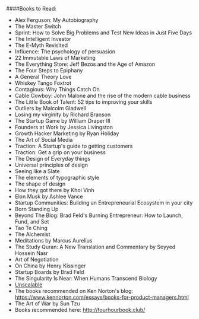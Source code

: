 ####Books to Read:
- Alex Ferguson: My Autobiography
- The Master Switch
- Sprint: How to Solve Big Problems and Test New Ideas in Just Five Days
- The Intelligent Investor
- The E-Myth Revisited
- Influence: The psychology of persuasion
- 22 Immutable Laws of Marketing
- The Everything Store: Jeff Bezos and the Age of Amazon
- The Four Steps to Epiphany
- A General Theory Love
- Whiskey Tango Foxtrot
- Contagious: Why Things Catch On
- Cable Cowboy: John Malone and the rise of the modern cable business
- The Little Book of Talent: 52 tips to improving your skills
- Outliers by Malcolm Gladwell
- Losing my virginity by Richard Branson
- The Startup Game by William Draper III
- Founders at Work by Jessica Livingston
- Growth Hacker Marketing by Ryan Holiday
- The Art of Social Media
- Traction: A Startup's guide to getting customers
- Traction: Get a grip on your business
- The Design of Everyday things
- Universal principles of design
- Seeing like a Slate
- The elements of typographic style
- The shape of design
- How they got there by Khoi Vinh
- Elon Musk by Ashlee Vance
- Startup Communities: Building an Entrepreneurial Ecosystem in your city
- Born Standing Up
- Beyond The Blog: Brad Feld's Burning Entrepreneur: How to Launch, Fund, and Set
- Tao Te Ching
- The Alchemist
- Meditations by Marcus Aurelius
- The Study Quran: A New Translation and Commentary by Seyyed Hossein Nasr
- Art of Negotiation
- On China by Henry Kissinger
- Startup Boards by Brad Feld
- The Singularity Is Near: When Humans Transcend Biology 
- [Unscalable](http://unscalablebook.com/)
- The books recommended on Ken Norton's blog: https://www.kennorton.com/essays/books-for-product-managers.html
- The Art of War by Sun Tzu
- Books recommended here: http://fourhourbook.club/